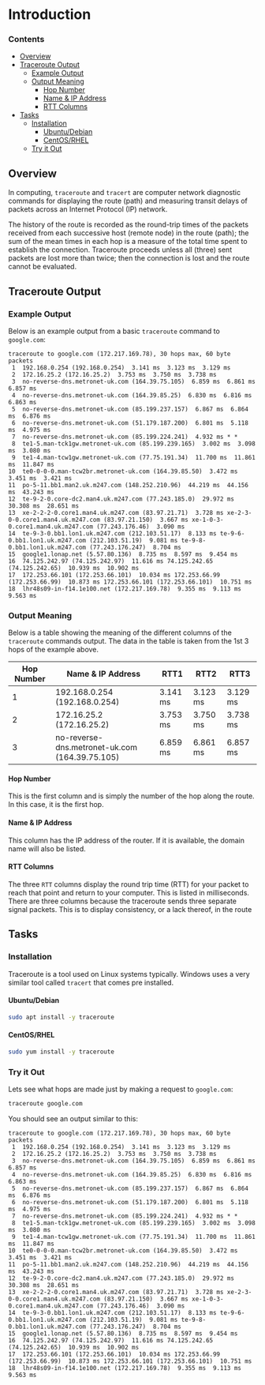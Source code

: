 <!--PROPS
{
    "estTime": 10
}
-->
# Introduction
<!--TOC_START-->
### Contents
- [Overview](#overview)
- [Traceroute Output](#traceroute-output)
	- [Example Output](#example-output)
	- [Output Meaning](#output-meaning)
		- [Hop Number](#hop-number)
		- [Name & IP Address](#name--ip-address)
		- [RTT Columns](#rtt-columns)
- [Tasks](#tasks)
	- [Installation](#installation)
		- [Ubuntu/Debian](#ubuntudebian)
		- [CentOS/RHEL](#centosrhel)
	- [Try it Out](#try-it-out)

<!--TOC_END-->
## Overview
In computing, `traceroute` and `tracert` are computer network diagnostic commands for displaying the route (path) and measuring transit delays of packets across an Internet Protocol (IP) network.

The history of the route is recorded as the round-trip times of the packets received from each successive host (remote node) in the route (path); the sum of the mean times in each hop is a measure of the total time spent to establish the connection.
Traceroute proceeds unless all (three) sent packets are lost more than twice; then the connection is lost and the route cannot be evaluated.
## Traceroute Output
### Example Output
Below is an example output from a basic `traceroute` command to `google.com`:
```text
traceroute to google.com (172.217.169.78), 30 hops max, 60 byte packets
 1  192.168.0.254 (192.168.0.254)  3.141 ms  3.123 ms  3.129 ms
 2  172.16.25.2 (172.16.25.2)  3.753 ms  3.750 ms  3.738 ms
 3  no-reverse-dns.metronet-uk.com (164.39.75.105)  6.859 ms  6.861 ms  6.857 ms
 4  no-reverse-dns.metronet-uk.com (164.39.85.25)  6.830 ms  6.816 ms  6.863 ms
 5  no-reverse-dns.metronet-uk.com (85.199.237.157)  6.867 ms  6.864 ms  6.876 ms
 6  no-reverse-dns.metronet-uk.com (51.179.187.200)  6.801 ms  5.118 ms  4.975 ms
 7  no-reverse-dns.metronet-uk.com (85.199.224.241)  4.932 ms * *
 8  te1-5.man-tck1gw.metronet-uk.com (85.199.239.165)  3.002 ms  3.098 ms  3.080 ms
 9  te1-4.man-tcw1gw.metronet-uk.com (77.75.191.34)  11.700 ms  11.861 ms  11.847 ms
10  te0-0-0-0.man-tcw2br.metronet-uk.com (164.39.85.50)  3.472 ms  3.451 ms  3.421 ms
11  po-5-11.bb1.man2.uk.m247.com (148.252.210.96)  44.219 ms  44.156 ms  43.243 ms
12  te-9-2-0.core-dc2.man4.uk.m247.com (77.243.185.0)  29.972 ms  30.308 ms  28.651 ms
13  xe-2-2-2-0.core1.man4.uk.m247.com (83.97.21.71)  3.728 ms xe-2-3-0-0.core1.man4.uk.m247.com (83.97.21.150)  3.667 ms xe-1-0-3-0.core1.man4.uk.m247.com (77.243.176.46)  3.090 ms
14  te-9-3-0.bb1.lon1.uk.m247.com (212.103.51.17)  8.133 ms te-9-6-0.bb1.lon1.uk.m247.com (212.103.51.19)  9.081 ms te-9-8-0.bb1.lon1.uk.m247.com (77.243.176.247)  8.704 ms
15  google1.lonap.net (5.57.80.136)  8.735 ms  8.597 ms  9.454 ms
16  74.125.242.97 (74.125.242.97)  11.616 ms 74.125.242.65 (74.125.242.65)  10.939 ms  10.902 ms
17  172.253.66.101 (172.253.66.101)  10.034 ms 172.253.66.99 (172.253.66.99)  10.873 ms 172.253.66.101 (172.253.66.101)  10.751 ms
18  lhr48s09-in-f14.1e100.net (172.217.169.78)  9.355 ms  9.113 ms  9.563 ms
```
### Output Meaning
Below is a table showing the meaning of the different columns of the `traceroute` commands output.
The data in the table is taken from the 1st 3 hops of the example above.

| Hop Number | Name & IP Address | RTT1 | RTT2 | RTT3 |
|------------|-------------------|------|------|------|
| 1 | 192.168.0.254 (192.168.0.254) | 3.141 ms | 3.123 ms | 3.129 ms |
| 2 | 172.16.25.2 (172.16.25.2) | 3.753 ms | 3.750 ms | 3.738 ms |
| 3 | no-reverse-dns.metronet-uk.com (164.39.75.105) | 6.859 ms | 6.861 ms | 6.857 ms |

#### Hop Number
This is the first column and is simply the number of the hop along the route. In this case, it is the first hop.
#### Name & IP Address
This column has the IP address of the router. If it is available, the domain name will also be listed.
#### RTT Columns
The three `RTT` columns display the round trip time (RTT) for your packet to reach that point and return to your computer.
This is listed in milliseconds.
There are three columns because the traceroute sends three separate signal packets.
This is to display consistency, or a lack thereof, in the route
## Tasks
### Installation
Traceroute is a tool used on Linux systems typically.
Windows uses a very similar tool called `tracert` that comes pre installed.
#### Ubuntu/Debian
```bash
sudo apt install -y traceroute
```
#### CentOS/RHEL
```bash
sudo yum install -y traceroute
```
### Try it Out
Lets see what hops are made just by making a request to `google.com`:
```bash
traceroute google.com
```
You should see an output similar to this:
```text
traceroute to google.com (172.217.169.78), 30 hops max, 60 byte packets
 1  192.168.0.254 (192.168.0.254)  3.141 ms  3.123 ms  3.129 ms
 2  172.16.25.2 (172.16.25.2)  3.753 ms  3.750 ms  3.738 ms
 3  no-reverse-dns.metronet-uk.com (164.39.75.105)  6.859 ms  6.861 ms  6.857 ms
 4  no-reverse-dns.metronet-uk.com (164.39.85.25)  6.830 ms  6.816 ms  6.863 ms
 5  no-reverse-dns.metronet-uk.com (85.199.237.157)  6.867 ms  6.864 ms  6.876 ms
 6  no-reverse-dns.metronet-uk.com (51.179.187.200)  6.801 ms  5.118 ms  4.975 ms
 7  no-reverse-dns.metronet-uk.com (85.199.224.241)  4.932 ms * *
 8  te1-5.man-tck1gw.metronet-uk.com (85.199.239.165)  3.002 ms  3.098 ms  3.080 ms
 9  te1-4.man-tcw1gw.metronet-uk.com (77.75.191.34)  11.700 ms  11.861 ms  11.847 ms
10  te0-0-0-0.man-tcw2br.metronet-uk.com (164.39.85.50)  3.472 ms  3.451 ms  3.421 ms
11  po-5-11.bb1.man2.uk.m247.com (148.252.210.96)  44.219 ms  44.156 ms  43.243 ms
12  te-9-2-0.core-dc2.man4.uk.m247.com (77.243.185.0)  29.972 ms  30.308 ms  28.651 ms
13  xe-2-2-2-0.core1.man4.uk.m247.com (83.97.21.71)  3.728 ms xe-2-3-0-0.core1.man4.uk.m247.com (83.97.21.150)  3.667 ms xe-1-0-3-0.core1.man4.uk.m247.com (77.243.176.46)  3.090 ms
14  te-9-3-0.bb1.lon1.uk.m247.com (212.103.51.17)  8.133 ms te-9-6-0.bb1.lon1.uk.m247.com (212.103.51.19)  9.081 ms te-9-8-0.bb1.lon1.uk.m247.com (77.243.176.247)  8.704 ms
15  google1.lonap.net (5.57.80.136)  8.735 ms  8.597 ms  9.454 ms
16  74.125.242.97 (74.125.242.97)  11.616 ms 74.125.242.65 (74.125.242.65)  10.939 ms  10.902 ms
17  172.253.66.101 (172.253.66.101)  10.034 ms 172.253.66.99 (172.253.66.99)  10.873 ms 172.253.66.101 (172.253.66.101)  10.751 ms
18  lhr48s09-in-f14.1e100.net (172.217.169.78)  9.355 ms  9.113 ms  9.563 ms
```
